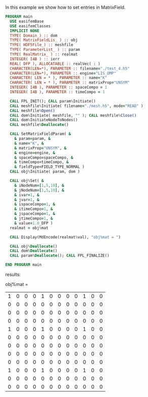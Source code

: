 In this example we show how to set entries in MatrixField.

```fortran
PROGRAM main
  USE easifemBase
  USE easifemClasses
  IMPLICIT NONE
  TYPE( Domain_) :: dom
  TYPE( MatrixFieldLis_ ) :: obj
  TYPE( HDF5File_) :: meshfile
  TYPE( ParameterList_ ) :: param
  TYPE( RealMatrix_ ) :: realmat
  INTEGER( I4B ) :: ierr
  REAL( DFP ), ALLOCATABLE :: realVec( : )
  CHARACTER(LEN=*), PARAMETER :: filename="./test_4.h5"
  CHARACTER(LEN=*), PARAMETER :: engine="LIS_OMP"
  CHARACTER( LEN = * ), PARAMETER :: name="K"
  CHARACTER( LEN = * ), PARAMETER :: matrixProp="UNSYM"
  INTEGER( I4B ), PARAMETER :: spaceCompo = 1
  INTEGER( I4B ), PARAMETER :: timeCompo = 1

  CALL FPL_INIT(); CALL param%Initiate()
  CALL meshfile%Initiate( filename="./mesh.h5", mode="READ" )
  CALL meshfile%Open()
  CALL dom%Initiate( meshfile, "" ); CALL meshfile%Close()
  CALL dom%InitiateNodeToNodes()
  CALL meshfile%Deallocate()

  CALL SetMatrixFieldParam( &
    & param=param, &
    & name="K", &
    & matrixProp="UNSYM", &
    & engine=engine, &
    & spaceCompo=spaceCompo, &
    & timeCompo=timeCompo, &
    & fieldType=FIELD_TYPE_NORMAL )
  CALL obj%Initiate( param, dom )

  CALL obj%Set( &
    & iNodeNum=[1,5,10], &
    & jNodeNum=[1,5,10], &
    & ivar=1, &
    & jvar=1, &
    & ispaceCompo=1, &
    & itimeCompo=1, &
    & jspaceCompo=1, &
    & jtimeCompo=1, &
    & value=1.0_DFP )
  realmat = obj%mat

  CALL Display(MdEncode(realmat%val), "obj%mat = ")

  CALL obj%Deallocate()
  CALL dom%Deallocate()
  CALL param%Deallocate(); CALL FPL_FINALIZE()

END PROGRAM main
```

results:

obj%mat =

|   |   |   |   |   |   |   |   |   |   |   |   |
| - | - | - | - | - | - | - | - | - | - | - | - |
| 1 | 0 | 0 | 0 | 1 | 0 | 0 | 0 | 0 | 1 | 0 | 0 |
| 0 | 0 | 0 | 0 | 0 | 0 | 0 | 0 | 0 | 0 | 0 | 0 |
| 0 | 0 | 0 | 0 | 0 | 0 | 0 | 0 | 0 | 0 | 0 | 0 |
| 0 | 0 | 0 | 0 | 0 | 0 | 0 | 0 | 0 | 0 | 0 | 0 |
| 1 | 0 | 0 | 0 | 1 | 0 | 0 | 0 | 0 | 1 | 0 | 0 |
| 0 | 0 | 0 | 0 | 0 | 0 | 0 | 0 | 0 | 0 | 0 | 0 |
| 0 | 0 | 0 | 0 | 0 | 0 | 0 | 0 | 0 | 0 | 0 | 0 |
| 0 | 0 | 0 | 0 | 0 | 0 | 0 | 0 | 0 | 0 | 0 | 0 |
| 0 | 0 | 0 | 0 | 0 | 0 | 0 | 0 | 0 | 0 | 0 | 0 |
| 1 | 0 | 0 | 0 | 1 | 0 | 0 | 0 | 0 | 1 | 0 | 0 |
| 0 | 0 | 0 | 0 | 0 | 0 | 0 | 0 | 0 | 0 | 0 | 0 |
| 0 | 0 | 0 | 0 | 0 | 0 | 0 | 0 | 0 | 0 | 0 | 0 |
